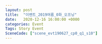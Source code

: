 ```yaml
---
layout: post
title:  "이벤트_2019여름_0화_오프닝"
date:   2020-12-16 16:00:00 +0000
categories: Event
Tags: Story Event
SceneCode: ["scene_evt190627_cp0_q1_s10"]
---
```


